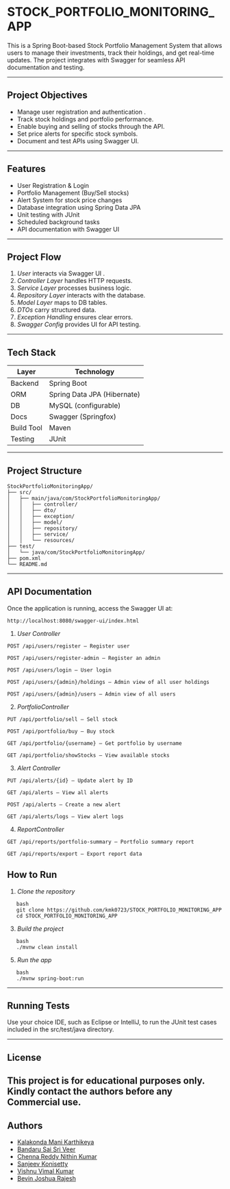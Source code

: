 # STOCK_PORTFOLIO_MONITORING_APP

This is a Spring Boot-based Stock Portfolio Management System that allows users to manage their investments, track their holdings, and get real-time updates. The project integrates with Swagger for seamless API documentation and testing.

---

## Project Objectives
- Manage user registration and authentication .
- Track stock holdings and portfolio performance.
- Enable buying and selling of stocks through the API.
- Set price alerts for specific stock symbols.
- Document and test APIs using Swagger UI.

---

## Features

- User Registration & Login
- Portfolio Management (Buy/Sell stocks)
- Alert System for stock price changes
- Database integration using Spring Data JPA
- Unit testing with JUnit
- Scheduled background tasks
- API documentation with Swagger UI

---

## Project Flow

1. *User* interacts via Swagger UI .
2. *Controller Layer* handles HTTP requests.
3. *Service Layer* processes business logic.
4. *Repository Layer* interacts with the database.
5. *Model Layer* maps to DB tables.
6. *DTOs* carry structured data.
7. *Exception Handling* ensures clear errors.
8. *Swagger Config* provides UI for API testing.

---

## Tech Stack

| Layer       | Technology                     |
|-------------|--------------------------------|
| Backend     | Spring Boot                    |
| ORM         | Spring Data JPA (Hibernate)    |
| DB          | MySQL (configurable)      |
| Docs        | Swagger (Springfox)            |
| Build Tool  | Maven                          |
| Testing     | JUnit                          |

---

## Project Structure

```
StockPortfolioMonitoringApp/
├── src/
│   ├── main/java/com/StockPortfolioMonitoringApp/
│   │   ├── controller/
│   │   ├── dto/
│   │   ├── exception/
│   │   ├── model/
│   │   ├── repository/
│   │   ├── service/
│   │   └── resources/
├── test/
│   └── java/com/StockPortfolioMonitoringApp/
├── pom.xml
└── README.md

```

---

## API Documentation

Once the application is running, access the Swagger UI at:

```
http://localhost:8080/swagger-ui/index.html

```

1. *User Controller*
```
POST /api/users/register – Register user
```
```
POST /api/users/register-admin – Register an admin
```
```
POST /api/users/login – User login
```
```
POST /api/users/{admin}/holdings – Admin view of all user holdings
```
```
POST /api/users/{admin}/users – Admin view of all users
```

2. *PortfolioController*
```
PUT /api/portfolio/sell – Sell stock
```
```
POST /api/portfolio/buy – Buy stock
```
```
GET /api/portfolio/{username} – Get portfolio by username
```
```
GET /api/portfolio/showStocks – View available stocks
```

3. *Alert Controller*
```
PUT /api/alerts/{id} – Update alert by ID
```
```
GET /api/alerts – View all alerts
```
```
POST /api/alerts – Create a new alert
```
```
GET /api/alerts/logs – View alert logs
```

4. *ReportController*
```
GET /api/reports/portfolio-summary – Portfolio summary report
```
```
GET /api/reports/export – Export report data
```


## How to Run

1. *Clone the repository*
```
   bash
   git clone https://github.com/kmk0723/STOCK_PORTFOLIO_MONITORING_APP
   cd STOCK_PORTFOLIO_MONITORING_APP
```   

3. *Build the project*
```
   bash
   ./mvnw clean install
``` 

5. *Run the app*
```
   bash
   ./mvnw spring-boot:run
```  

---

## Running Tests

Use your choice IDE, such as Eclipse or IntelliJ, to run the JUnit test cases included in the src/test/java directory.

---


## License

This project is for educational purposes only. Kindly contact the authors before any Commercial use. 
---

## Authors
- [Kalakonda Mani Karthikeya](https://github.com/kmk0723)
- [Bandaru Sai Sri Veer](https://github.com/SAISRIVEER)
- [Chenna Reddy Nithin Kumar](https://github.com/nithinkumar986)
- [Sanjeev Konisetty](https://github.com/sanjeevknsty)
- [Vishnu Vimal Kumar](https://github.com/VishnuVimal24)
- [Bevin Joshua Rajesh](https://github.com/bevinjoshua)


